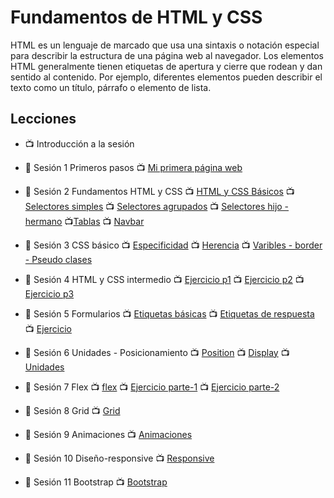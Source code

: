 # Fundamentos de HTML y CSS

HTML es un lenguaje de marcado que usa una sintaxis o notación especial para describir la estructura de una página web al navegador. Los elementos HTML generalmente tienen etiquetas de apertura y cierre que rodean y dan sentido al contenido. Por ejemplo, diferentes elementos pueden describir el texto como un título, párrafo o elemento de lista.

## Lecciones
- :tv: Introducción a la sesión
- :notebook: Sesión 1 Primeros pasos :tv: <a href="https://www.loom.com/share/1f0bbf7b765e4158b601e43f1368d632" target="_blank">Mi primera página web</a>

- :notebook: Sesión 2 Fundamentos HTML y CSS 
:tv: <a href="https://www.loom.com/share/2e7792bb7bf94eee94777aec4f91fa4f" target="_blank">HTML y CSS Básicos</a>
:tv: <a href="https://www.loom.com/share/03758aadbf9d4af5b02f85f8aeaef602" target="_blank">Selectores simples</a>
:tv: <a href="https://www.loom.com/share/7a3cc01083c04254bc33443971ded380" target="_blank">Selectores agrupados</a>
:tv: <a href="https://www.loom.com/share/a52e9b9f851441399ebe5aa1a0d634f1" target="_blank">Selectores hijo - hermano</a>                                                     :tv:<a href="https://www.loom.com/share/a903e828e5d5458e88796c70f9142660" target="_black">Tablas</a>
:tv: <a href="https://www.loom.com/share/18dc06e372a443dba8b5fa8dc557f76d" target="_blank">Navbar</a>

- :notebook: Sesión 3 CSS básico 
:tv: <a href="https://www.loom.com/share/984800113e8445afb35630cb5b4fde0b" target="_blank">Especificidad</a>
:tv: <a href="https://www.loom.com/share/2075f22a7b494beeba75f0e33c69cf10" target="_blank">Herencia</a>
:tv: <a href="https://www.loom.com/share/2a5d263242b94bbf8b8fde2f87e048a5" target="_blank">Varibles - border - Pseudo clases </a>

- :notebook: Sesión 4 HTML y CSS intermedio
:tv: <a href="https://www.loom.com/share/f14d2a6357b44a3bbf56d3d726d1ef81" target="_blank">Ejercicio p1</a>
:tv: <a href="https://www.loom.com/share/a9d886ca25714b4bbdf42121f9021c91" target="_blank">Ejercicio p2</a>
:tv: <a href="https://www.loom.com/share/424049067c8248979e744981a2835deb" target="_blank">Ejercicio p3</a>

- :notebook: Sesión 5 Formularios
:tv: <a href="https://www.loom.com/share/2a5d263242b94bbf8b8fde2f87e048a5" target="_blank">Etiquetas básicas</a>
:tv: <a href="https://www.loom.com/share/da39d86ea589449493e6d0a686f357a8" target="_blank">Etiquetas de respuesta</a>
:tv: <a href="" target="_blank">Ejercicio</a>

- :notebook: Sesión 6 Unidades - Posicionamiento 
:tv: <a href="https://www.loom.com/share/1612a770241b489cbcb888ebd84633bf" target="_blank">Position</a>
:tv: <a href="https://www.loom.com/share/678c8c90d47f4006a97f964a618fc076" target="_blank">Display</a>
:tv: <a href="https://www.loom.com/share/28737b10fbc944698af31bcabed866cf" target="_blank">Unidades</a>

- :notebook: Sesión 7 Flex
:tv: <a href="https://www.loom.com/share/47516a97343e4a6cb008e07d454e6dc9" target="_blank">flex</a>
:tv: <a href="https://www.loom.com/share/90206b8844be428e8f8ff599e8718194" target="_blank">Ejercicio parte-1</a>
:tv: <a href="https://www.loom.com/share/0554dd217eda432ab22b917a95fba740" target="_blank">Ejercicio parte-2</a>

- :notebook: Sesión 8 Grid 
:tv: <a href="https://www.loom.com/share/8ca56763beec4282b59ab50cb004f25c" target="_blank">Grid</a>

- :notebook: Sesión 9 Animaciones 
:tv: <a href="https://www.loom.com/share/c77a019e801c4495bf035b8aac44efd3" target="_blank">Animaciones</a>

- :notebook: Sesión 10 Diseño-responsive 
:tv: <a href="https://www.loom.com/share/23036b1414644783908e5b7a3b62529a" target="_blank">Responsive</a>

- :notebook: Sesión 11 Bootstrap 
:tv: <a href="https://www.loom.com/share/9e4e7f06a95b43eb9b4da835a34b50c3" target="_blank">Bootstrap</a>

